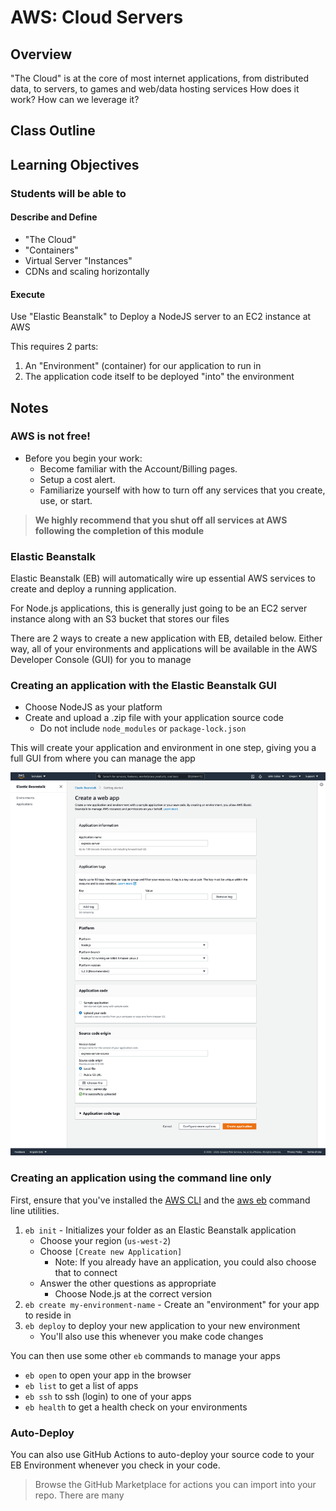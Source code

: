 # AWS: Cloud Servers

## Overview

"The Cloud" is at the core of most internet applications, from distributed data, to servers, to games and web/data hosting services How does it work? How can we leverage it?

## Class Outline

<!-- To Be Completed By Instructor -->

## Learning Objectives

### Students will be able to

#### Describe and Define

- "The Cloud"
- "Containers"
- Virtual Server "Instances"
- CDNs and scaling horizontally

#### Execute

Use "Elastic Beanstalk" to Deploy a NodeJS server to an EC2 instance at AWS

This requires 2 parts:

1. An "Environment" (container) for our application to run in
1. The application code itself to be deployed "into" the environment

## Notes

### AWS is not free!

- Before you begin your work:
  - Become familiar with the Account/Billing pages.
  - Setup a cost alert.
  - Familiarize yourself with how to turn off any services that you create, use, or start.

> **We highly recommend that you shut off all services at AWS following the completion of this module**

### Elastic Beanstalk

Elastic Beanstalk (EB) will automatically wire up essential AWS services to create and deploy a running application.

For Node.js applications, this is generally just going to be an EC2 server instance along with an S3 bucket that stores our files

There are 2 ways to create a new application with EB, detailed below. Either way, all of your environments and applications will be available in the AWS Developer Console (GUI) for you to manage

### Creating an application with the Elastic Beanstalk GUI

- Choose NodeJS as your platform
- Create and upload a .zip file with your application source code
  - Do not include `node_modules` or `package-lock.json`

This will create your application and environment in one step, giving you a full GUI from where you can manage the app

![GUI](./assets/eb-gui.png)

### Creating an application using the command line only

First, ensure that you've installed the [AWS CLI](https://docs.aws.amazon.com/cli/latest/userguide/cli-chap-install.html) and the [aws eb](https://docs.aws.amazon.com/elasticbeanstalk/latest/dg/eb-cli3-install.html) command line utilities.

1. `eb init` - Initializes your folder as an Elastic Beanstalk application
   - Choose your region (`us-west-2`)
   - Choose `[Create new Application]`
     - Note: If you already have an application, you could also choose that to connect
   - Answer the other questions as appropriate
     - Choose Node.js at the correct version
1. `eb create my-environment-name` - Create an "environment" for your app to reside in
1. `eb deploy` to deploy your new application to your new environment
   - You'll also use this whenever you make code changes

You can then use some other `eb` commands to manage your apps

- `eb open` to open your app in the browser
- `eb list` to get a list of apps
- `eb ssh` to ssh (login) to one of your apps
- `eb health` to get a health check on  your environments

### Auto-Deploy

You can also use GitHub Actions to auto-deploy your source code to your EB Environment whenever you check in your code.

> Browse the GitHub Marketplace for actions you can import into your repo. There are many
